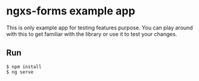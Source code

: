 # ngxs-forms example app

This is only example app for testing features purpose. You can play around with this to get familiar with the library or use it to test your changes.  

## Run

```
$ npm install
$ ng serve
```
